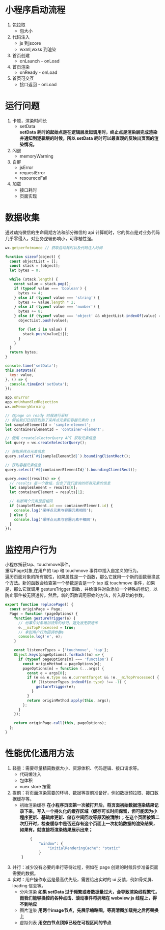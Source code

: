 # 小程序启动流程
1. 包拉取
    - 包大小
2. 代码注入
    - js 到jscore
    - wxml,wxss 到渲染
3. 首页创建
    - onLaunch - onLoad
4. 首页渲染
    - onReady - onLoad
5. 首页可交互
    - 接口返回 - onLoad

# 运行问题
1. 卡顿，渲染时间长
    - setData       
    **setData 耗时的起始点是在逻辑层发起调用时，终止点是渲染层完成渲染并通知到逻辑层的时候，所以 setData 耗时可以最直观的反映出页面的渲染情况。**
2. 闪退
    - memoryWarning
3. 白屏
    - jsError
    - requestError
    - resoureceFail
4. 加载
    - 接口耗时
    - 页面实现

# 数据收集
通过劫持微信的生命周期方法和部分微信的 api 计算耗时，它的优点是对业务代码几乎零侵入，对业务逻辑影响小，可移植性强。
```js
wx.getperfotmance // 获取启动耗时以及代码注入时间
```
```js setdata size
function sizeof(object) {
  const objectList = [];
  const stack = [object];
  let bytes = 0;

  while (stack.length) {
    const value = stack.pop();
    if (typeof value === 'boolean') {
      bytes += 4;
    } else if (typeof value === 'string') {
      bytes += value.length * 2;
    } else if (typeof value === 'number') {
      bytes += 8;
    } else if (typeof value === 'object' && objectList.indexOf(value) === -1) {
      objectList.push(value);

      for (let i in value) {
        stack.push(value[i]);
      }
    }
  }
  return bytes;
}
```
```js setData 耗时
console.time('setData');
this.setData({
  key: value,
}, () => {
  console.timeEnd('setData');
});
```
```js 异常监控
app.onError
app.onUnhandledRejection
wx.onMemoryWarning
```
```js 白屏采样，页面关键点采样对比，elementsFromPoint 判断采样点元素是否与容器元素相同
// 在page on ready 时候进行采样
// 假设我们已经获取到了采样点元素和容器元素的 id
let sampleElementId = 'sample-element';
let containerElementId = 'container-element';

// 使用 createSelectorQuery API 获取元素信息
let query = wx.createSelectorQuery();

// 获取采样点元素信息
query.select(`#${sampleElementId}`).boundingClientRect();

// 获取容器元素信息
query.select(`#${containerElementId}`).boundingClientRect();

query.exec((results) => {
  // results 是一个数组，包含了我们查询的所有元素的信息
  let sampleElement = results[0];
  let containerElement = results[1];

  // 判断两个元素是否相同
  if (sampleElement.id === containerElement.id) {
    console.log('采样点元素与容器元素相同');
  } else {
    console.log('采样点元素与容器元素不相同');
  }
});
```
# 监控用户行为
小程序捕获tap、touchmove事件。           
重写Page对象,在用户的 tap 和 touchmove 事件中插入自定义的行为。           
遍历页面对象的所有属性，如果属性是一个函数，那么它就用一个新的函数替换这个方法。新的函数会检查第一个参数是否是一个 tap 或 touchmove 事件，如果是，那么它就调用 gestureTrigger 函数，并给事件对象添加一个特殊的标记，以防止事件被无限透传。然后，新的函数调用原始的方法，传入原始的参数。
```js
export function replacePage() {
  const originPage = Page;
  Page = function (pageOptions) {
    function gestureTrigger(e) {
      // 给事件对象增加特殊的标记，避免被无限透传
      e.__miTopProcessed = true;
      // 拿到用户行为回调参数e
      console.log('e', e);
    }

    const listenerTypes = ['touchmove', 'tap'];
    Object.keys(pageOptions).forEach((m) => {
      if (typeof pageOptions[m] === 'function') {
        const originMethod = pageOptions[m];
        pageOptions[m] = function (...args) {
          const e = args[0];
          if (e && e.type && e.currentTarget && !e.__miTopProcessed) {
            if (listenerTypes.indexOf(e.type) !== -1) {
              gestureTrigger(e);
            }
          }
          return originMethod.apply(this, args);
        };
      }
    });

    return originPage.call(this, pageOptions);
  };
}
```
# 性能优化通用方法
1. 轻量：需要尽量精简数据大小、资源体积、代码逻辑、接口请求等。
    - 代码懒注入
    - 包体积
    - vuex store 按需
2. 提前：将页面渲染需要的环境、数据等提前准备好，例如数据预拉取、接口数据缓存等。
    - 初始渲染缓存
    **在小程序页面第一次被打开后，将页面初始数据渲染结果记录下来，写入一个持久化的缓存区域（缓存可长时间保留，但可能因为小程序更新、基础库更新、储存空间回收等原因被清除）；在这个页面被第二次打开时，检查缓存中是否还存有这个页面上一次初始数据的渲染结果，如果有，就直接将渲染结果展示出来；**
    ```js
            {
                "window": {
                    "initialRenderingCache": "static"
                }
        }
    ```
3. 并行：减少没有必要的串行等待过程，例如在 page 创建的时候异步准备页面需要的数据。
4. 实时：用户操作永远是最高优先级，需要给出实时的 ui 反馈，例如骨架屏、loading 信息等。
    - 分片渲染
    **如果 setData 过于频繁或者数据量过大，会导致渲染线程繁忙。而我们能够操控的各种点击、滚动事件将拥堵在 webview js 线程上，得不到响应**
    - 图片渲染
    **用两个image节点，先展示缩略图，等高清图加载完之后再替换上**
    - 虚拟列表
    **用空白节点顶掉已经在可视区间的节点**

